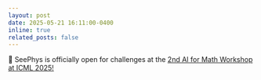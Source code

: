 ```yaml
---
layout: post
date: 2025-05-21 16:11:00-0400
inline: true
related_posts: false
---
```


🎉 SeePhys is officially open for challenges at the [2nd AI for Math Workshop at ICML 2025!](https://sites.google.com/view/ai4mathworkshopicml2025/challenge)
